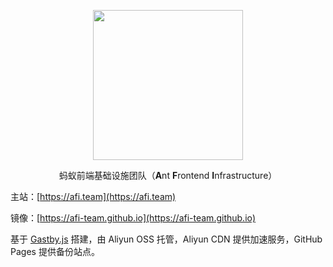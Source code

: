 <p align="center">
  <img width="240" height="240" src="https://gw.alipayobjects.com/mdn/rms_f3f48a/afts/img/A*cjpmTJd9Bu4AAAAAAAAAAAAAARQnAQ">
</p>
<p align="center">蚂蚁前端基础设施团队（<strong>A</strong>nt <strong>F</strong>rontend <strong>I</strong>nfrastructure）</p>

主站：[https://afi.team](https://afi.team) 

镜像：[https://afi-team.github.io](https://afi-team.github.io)

基于 [Gastby.js](gatsbyjs.com) 搭建，由 Aliyun OSS 托管，Aliyun CDN 提供加速服务，GitHub Pages 提供备份站点。
